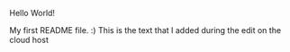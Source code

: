Hello World!

My first README file. :)
This is the text that I added during the edit on the cloud host
